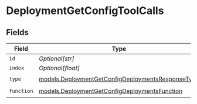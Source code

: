 # DeploymentGetConfigToolCalls


## Fields

| Field                                                                                                        | Type                                                                                                         | Required                                                                                                     | Description                                                                                                  |
| ------------------------------------------------------------------------------------------------------------ | ------------------------------------------------------------------------------------------------------------ | ------------------------------------------------------------------------------------------------------------ | ------------------------------------------------------------------------------------------------------------ |
| `id`                                                                                                         | *Optional[str]*                                                                                              | :heavy_minus_sign:                                                                                           | N/A                                                                                                          |
| `index`                                                                                                      | *Optional[float]*                                                                                            | :heavy_minus_sign:                                                                                           | N/A                                                                                                          |
| `type`                                                                                                       | [models.DeploymentGetConfigDeploymentsResponseType](../models/deploymentgetconfigdeploymentsresponsetype.md) | :heavy_check_mark:                                                                                           | N/A                                                                                                          |
| `function`                                                                                                   | [models.DeploymentGetConfigDeploymentsFunction](../models/deploymentgetconfigdeploymentsfunction.md)         | :heavy_check_mark:                                                                                           | N/A                                                                                                          |